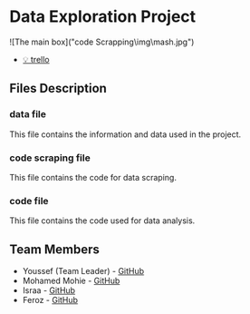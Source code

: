 # Data Exploration Project
![The main box]("code Scrapping\img\mash.jpg")
- [💡 trello](https://trello.com/b/VIebsUqs/dep-project)
## Files Description

### data file
This file contains the information and data used in the project.

### code scraping file
This file contains the code for data scraping.

### code file
This file contains the code used for data analysis.

## Team Members

- Youssef (Team Leader) - [GitHub](https://github.com/youssefhusain)
- Mohamed Mohie                - [GitHub](https://github.com/iDourgham)
- Israa                                - [GitHub](https://github.com/IsraaMohamedGaber)
- Feroz                                  - [GitHub](https://github.com/fayrouzmgalal)

